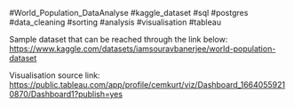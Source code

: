#World_Population_DataAnalyse #kaggle_dataset #sql #postgres #data_cleaning #sorting #analysis #visualisation #tableau

Sample dataset that can be reached through the link below: https://www.kaggle.com/datasets/iamsouravbanerjee/world-population-dataset

Visualisation source link: https://public.tableau.com/app/profile/cemkurt/viz/Dashboard_16640559210870/Dashboard1?publish=yes
